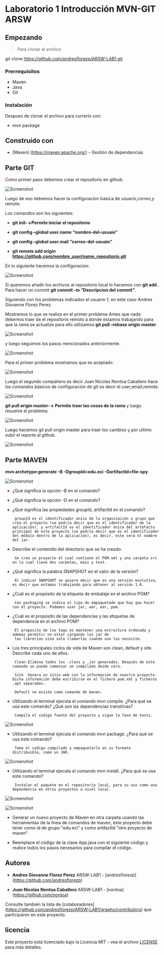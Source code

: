 # Laboratorio 1 Introducción MVN-GIT ARSW


## Empezando

>Para clonar el archivo 

git clone https://github.com/andresflorezp/ARSW-LAB1.git
>
### Prerrequisitos
* Maven
* Java
* Git


### Instalación

Despues de clonar el archivo para correrlo con:

* mvn package

## Construido con

* [Maven] (https://maven.apache.org/) - Gestión de dependencias

## Parte GIT

Como primer paso debemos crear el repositorio en github.

![Screenshot](imagenes/image1.png)

Luego de eso debemos hacer la configuracion basica de usuario,correo,y remote.

Los comandos son los siguientes:

* **git init-→Permite iniciar el repositorio**

* **git config –global user.name “nombre-del-usuaio”**

* **git config –global user.mail “correo-del-usuaio”**

* **git remote add origin https://github.com/nombre_user/name_repositorio.git**

En lo siguiente hacemos la configuracion:

![Screenshot](image2.png)

Si queremos añadir los archivos al repositorio local lo hacemos con **git add .** Para hacer un commit **git commit -m “Descripcion del commit”**.

Siguiendo con los problemas indicados el usuario 1, en este caso Andres Giovanne Florez Perez.

Mostramos lo que se realiza en el primer problema Antes que nada debemos traer de el repositorio remoto a donde estamos trabajando para que la rama se actualize para ello utilizamos **git pull –rebase origin master**.

![Screenshot](image3.png)

y luego seguimos los pasos mencionados anteriormente.

![Screenshot](image4.png)

Para el primer problema mostramos que es aceptado.

![Screenshot](image5.png)

Luego el segundo compañero es decir Juan Nicolas Nontoa Caballero hace los comandos básicos de configuración de git es decir el user,email,remote. 

![Screenshot](image6.png)

**git pull origin master-→ Permite traer las cosas de la rama** y luego resuelve el problema.

![Screenshot](image7.png)

Luego hacemos git pull origin master para traer los cambios y por ultimo subir el reporte al github.

![Screenshot](image8.png)

## Parte MAVEN

**mvn archetype:generate -B -DgroupId=edu.eci -DartifactId=file-spy**

![Screenshot](maven1.png)

* ¿Qué significa la opción -B en el comando?
       
* ¿Qué significa la opción -D en el comando?

* ¿Qué significa las propiedades groupId, artifactId en el comando?

       groupId es el identificador único de la organización o grupo que crea el proyecto (se podría decir que es el identificador de la aplicación), y artifactId es el identificador único del artefacto principal de este proyecto (se podría decir que es el identificador del módulo dentro de la aplicación), es decir, este será el nombre del jar.

* Describe el contenido del directorio que se ha creado.

       Se creo un proyecto el cual contiene el POM.xml y una carpeta src en la cual tiene dos carpetas, main y test.

* ¿Qué significa la palabra SNAPSHOT en el valor de la versión?

       Al indicar SNAPSHOT se quiere decir que es una versión evolutiva, es decir que estamos trabajando para obtener al versión 1.0.
       
* ¿Cuál es el propósito de la etiqueta de embalaje en el archivo POM?

       Con packaging se indica el tipo de empaquetado que hay que hacer con el proyecto. Podemos usar jar, war, ear, pom.

* ¿Cuál es el propósito de las dependencias y las etiquetas de dependencia en el archivo POM?

       El proposito de los tags es mantener una estructura ordenada y ademas permitir no estar cargando los jar de 
       las librerias sino solo llamarlas cuando uno las necesite.

* Los tres principales ciclos de vida de Maven son clean, default y site. Describe cada uno de ellos.

       Clean Elimina todos los .class y .jar generados. Después de este comando se puede comenzar un compilado desde cero.
 
       Site  Genera un sitio web con la información de nuestro proyecto. Dicha información debe escribirse en el fichero pom.xml y ficheros .apt separados.
 
       Default no existe como comando de maven.

* Utilizando el terminal ejecuta el comando mvn compile. ¿Para qué se usa este comando? ¿Qué son las dependencias transitivas?

       Compila el codigo fuente del proyecto y sigue la fase de tests.
       
 ![Screenshot](compile.png)

* Utilizando el terminal ejecuta el comando mvn package. ¿Para qué se usa este comando?

       Toma el codigo compilado y empaquetarlo en su formato distribuible, como un JAR.
       
![Screenshot](package.png)

* Utilizando el terminal ejecuta el comando mvn install. ¿Para qué se usa este comando?

       Instalar el paquete en el repositorio local, para su uso como una dependencia en otros proyectos a nivel local.
       
![Screenshot](install.png)

![Screenshot](install2.png)

* Generar un nuevo proyecto de Maven en otra carpeta usando las herramientas de la línea de comandos de maven, este proyecto debe tener como id de grupo "edu.eci" y como artifactId "otro proyecto de maven". 

* Reemplace el código de la clase App.java con el siguiente código y realice todos los pasos necesarios para compilar el código.

## Autores

* **Andres Giovanne Florez Perez**  ARSW-LAB1 - [andresflorezp] (https://github.com/andresflorezp)

* **Juan Nicolas Nontoa Caballero**  ARSW-LAB1 - [nontoa] (https://github.com/nontoa)

Consulte también la lista de [colaboradores] (https://github.com/andresflorezp/ARSW-LAB1/graphs/contributors) que participaron en este proyecto.

## licencia

Este proyecto está licenciado bajo la Licencia MIT - vea el archivo [LICENSE](LICENSE) para más detalles.

